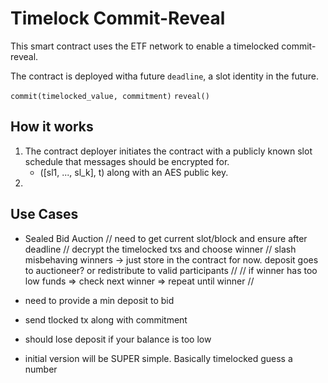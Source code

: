 # Timelock Commit-Reveal

This smart contract uses the ETF network to enable a timelocked commit-reveal.

The contract is deployed witha future `deadline`, a slot identity in the future.

`commit(timelocked_value, commitment)`
`reveal()`

## How it works

1. The contract deployer initiates the contract with a publicly known slot schedule that messages should be encrypted for.
    - ([sl1, ..., sl_k], t) along with an AES public key.
2. 

## Use Cases

- Sealed Bid Auction
// need to get current slot/block and ensure after deadline
// decrypt the timelocked txs and choose winner
// slash misbehaving winners -> just store in the contract for now. deposit goes to auctioneer? or redistribute to valid participants
// 
// if winner has too low funds => check next winner => repeat until winner
// 


- need to provide a min deposit to bid
- send tlocked tx along with commitment
- should lose deposit if your balance is too low

- initial version will be SUPER simple. Basically timelocked guess a number